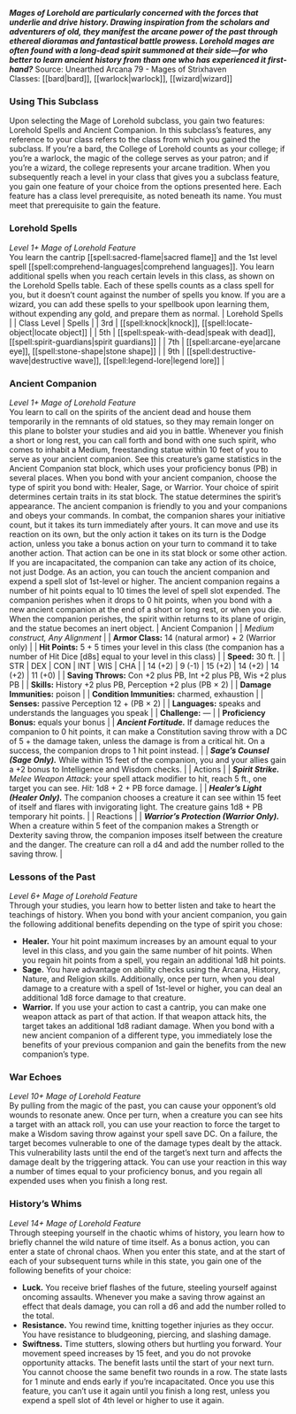 ***Mages of Lorehold are particularly concerned with the forces that underlie and drive history. Drawing inspiration from the scholars and adventurers of old, they manifest the arcane power of the past through ethereal dioramas and fantastical battle prowess. Lorehold mages are often found with a long-dead spirit summoned at their side—for who better to learn ancient history from than one who has experienced it first-hand?***
Source: Unearthed Arcana 79 - Mages of Strixhaven  
Classes: [[bard|bard]], [[warlock|warlock]], [[wizard|wizard]]
### Using This Subclass
Upon selecting the Mage of Lorehold subclass, you gain two features: Lorehold Spells and Ancient Companion.
In this subclass’s features, any reference to your class refers to the class from which you gained the subclass. If you’re a bard, the College of Lorehold counts as your college; if you’re a warlock, the magic of the college serves as your patron; and if you’re a wizard, the college represents your arcane tradition.
When you subsequently reach a level in your class that gives you a subclass feature, you gain one feature of your choice from the options presented here. Each feature has a class level prerequisite, as noted beneath its name. You must meet that prerequisite to gain the feature.
### Lorehold Spells
*Level 1+ Mage of Lorehold Feature*  
You learn the cantrip [[spell:sacred-flame|sacred flame]] and the 1st level spell [[spell:comprehend-languages|comprehend languages]]. You learn additional spells when you reach certain levels in this class, as shown on the Lorehold Spells table.
Each of these spells counts as a class spell for you, but it doesn’t count against the number of spells you know. If you are a wizard, you can add these spells to your spellbook upon learning them, without expending any gold, and prepare them as normal.
| Lorehold Spells |
| Class Level | Spells |
| 3rd | [[spell:knock|knock]], [[spell:locate-object|locate object]] |
| 5th | [[spell:speak-with-dead|speak with dead]], [[spell:spirit-guardians|spirit guardians]] |
| 7th | [[spell:arcane-eye|arcane eye]], [[spell:stone-shape|stone shape]] |
| 9th | [[spell:destructive-wave|destructive wave]], [[spell:legend-lore|legend lore]] |
### Ancient Companion
*Level 1+ Mage of Lorehold Feature*  
You learn to call on the spirits of the ancient dead and house them temporarily in the remnants of old statues, so they may remain longer on this plane to bolster your studies and aid you in battle.
Whenever you finish a short or long rest, you can call forth and bond with one such spirit, who comes to inhabit a Medium, freestanding statue within 10 feet of you to serve as your ancient companion. See this creature’s game statistics in the Ancient Companion stat block, which uses your proficiency bonus (PB) in several places. When you bond with your ancient companion, choose the type of spirit you bond with: Healer, Sage, or Warrior. Your choice of spirit determines certain traits in its stat block. The statue determines the spirit’s appearance.
The ancient companion is friendly to you and your companions and obeys your commands. In combat, the companion shares your initiative count, but it takes its turn immediately after yours. It can move and use its reaction on its own, but the only action it takes on its turn is the Dodge action, unless you take a bonus action on your turn to command it to take another action. That action can be one in its stat block or some other action. If you are incapacitated, the companion can take any action of its choice, not just Dodge.
As an action, you can touch the ancient companion and expend a spell slot of 1st-level or higher. The ancient companion regains a number of hit points equal to 10 times the level of spell slot expended.
The companion perishes when it drops to 0 hit points, when you bond with a new ancient companion at the end of a short or long rest, or when you die. When the companion perishes, the spirit within returns to its plane of origin, and the statue becomes an inert object.
| Ancient Companion |
| *Medium construct, Any Alignment* |
| **Armor Class:** 14 (natural armor) + 2 (Warrior only) |
| **Hit Points:** 5 + 5 times your level in this class (the companion has a number of Hit Dice [d8s] equal to your level in this class) |
| **Speed:** 30 ft. |
| STR | DEX | CON | INT | WIS | CHA |
| 14 (+2) | 9 (-1) | 15 (+2) | 14 (+2) | 14 (+2) | 11 (+0) |
| **Saving Throws:** Con +2 plus PB, Int +2 plus PB, Wis +2 plus PB |
| **Skills:** History +2 plus PB, Perception +2 plus (PB × 2) |
| **Damage Immunities:** poison |
| **Condition Immunities:** charmed, exhaustion |
| **Senses:** passive Perception 12 + (PB × 2) |
| **Languages:** speaks and understands the languages you speak |
| **Challenge:** — |
| **Proficiency Bonus:** equals your bonus |
| ***Ancient Fortitude.*** If damage reduces the companion to 0 hit points, it can make a Constitution saving throw with a DC of 5 + the damage taken, unless the damage is from a critical hit. On a success, the companion drops to 1 hit point instead. |
| ***Sage’s Counsel (Sage Only).*** While within 15 feet of the companion, you and your allies gain a +2 bonus to Intelligence and Wisdom checks. |
| Actions |
| ***Spirit Strike.*** *Melee Weapon Attack:* your spell attack modifier to hit, reach 5 ft., one target you can see. *Hit:* 1d8 + 2 + PB force damage. |
| ***Healer’s Light (Healer Only).*** The companion chooses a creature it can see within 15 feet of itself and flares with invigorating light. The creature gains 1d8 + PB temporary hit points. |
| Reactions |
| ***Warrior’s Protection (Warrior Only).*** When a creature within 5 feet of the companion makes a Strength or Dexterity saving throw, the companion imposes itself between the creature and the danger. The creature can roll a d4 and add the number rolled to the saving throw. |
### Lessons of the Past
*Level 6+ Mage of Lorehold Feature*  
Through your studies, you learn how to better listen and take to heart the teachings of history. When you bond with your ancient companion, you gain the following additional benefits depending on the type of spirit you chose:
* **Healer.** Your hit point maximum increases by an amount equal to your level in this class, and you gain the same number of hit points. When you regain hit points from a spell, you regain an additional 1d8 hit points.
* **Sage.** You have advantage on ability checks using the Arcana, History, Nature, and Religion skills. Additionally, once per turn, when you deal damage to a creature with a spell of 1st-level or higher, you can deal an additional 1d8 force damage to that creature.
* **Warrior.** If you use your action to cast a cantrip, you can make one weapon attack as part of that action. If that weapon attack hits, the target takes an additional 1d8 radiant damage.
When you bond with a new ancient companion of a different type, you immediately lose the benefits of your previous companion and gain the benefits from the new companion’s type.
### War Echoes
*Level 10+ Mage of Lorehold Feature*  
By pulling from the magic of the past, you can cause your opponent’s old wounds to resonate anew. Once per turn, when a creature you can see hits a target with an attack roll, you can use your reaction to force the target to make a Wisdom saving throw against your spell save DC. On a failure, the target becomes vulnerable to one of the damage types dealt by the attack. This vulnerability lasts until the end of the target’s next turn and affects the damage dealt by the triggering attack.
You can use your reaction in this way a number of times equal to your proficiency bonus, and you regain all expended uses when you finish a long rest.
### History’s Whims
*Level 14+ Mage of Lorehold Feature*  
Through steeping yourself in the chaotic whims of history, you learn how to briefly channel the wild nature of time itself. As a bonus action, you can enter a state of chronal chaos. When you enter this state, and at the start of each of your subsequent turns while in this state, you gain one of the following benefits of your choice:
* **Luck.** You receive brief flashes of the future, steeling yourself against oncoming assaults. Whenever you make a saving throw against an effect that deals damage, you can roll a d6 and add the number rolled to the total.
* **Resistance.** You rewind time, knitting together injuries as they occur. You have resistance to bludgeoning, piercing, and slashing damage.
* **Swiftness.** Time stutters, slowing others but hurtling you forward. Your movement speed increases by 15 feet, and you do not provoke opportunity attacks.
The benefit lasts until the start of your next turn. You cannot choose the same benefit two rounds in a row.
The state lasts for 1 minute and ends early if you’re incapacitated. Once you use this feature, you can’t use it again until you finish a long rest, unless you expend a spell slot of 4th level or higher to use it again.